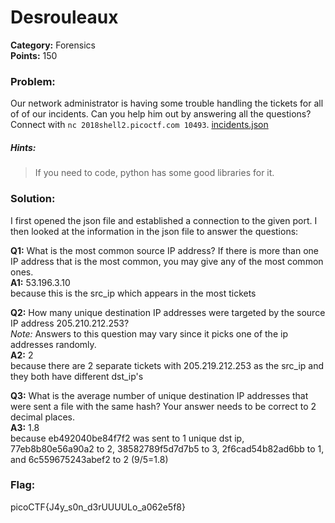 # Desrouleaux
__Category:__ Forensics  
__Points:__ 150

### Problem:

Our network administrator is having some trouble handling the tickets for all of of our incidents. Can you help him out by answering all the questions? Connect with `nc 2018shell2.picoctf.com 10493`. [incidents.json](incidents.json)

##### Hints:
> If you need to code, python has some good libraries for it.

### Solution:

I first opened the json file and established a connection to the given port. I then looked at the information in the json file to answer the questions:


__Q1:__ What is the most common source IP address? If there is more than one IP address that is the most common, you may give any of the most common ones.  
__A1:__ 53.196.3.10  
because this is the src_ip which appears in the most tickets

__Q2:__ How many unique destination IP addresses were targeted by the source IP address 205.210.212.253?  
_Note:_ Answers to this question may vary since it picks one of the ip addresses randomly.  
__A2:__ 2  
because there are 2 separate tickets with 205.219.212.253 as the src_ip and they both have different dst_ip's

__Q3:__ What is the average number of unique destination IP addresses that were sent a file with the same hash? Your answer needs to be correct to 2 decimal places.  
__A3:__ 1.8  
because eb492040be84f7f2 was sent to 1 unique dst ip, 77eb8b80e56a90a2 to 2, 38582789f5d7d7b5 to 3, 2f6cad54b82ad6bb to 1, and 6c559675243abef2 to 2 (9/5=1.8)

### Flag:

picoCTF{J4y_s0n_d3rUUUULo_a062e5f8}

